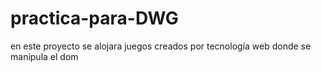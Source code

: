 # practica-para-DWG
en este proyecto se alojara juegos creados por tecnología web donde se manipula el dom 
